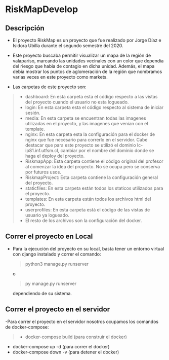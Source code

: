 # RiskMapDevelop


## Descripción
- El proyecto RiskMap es un proyecto que fue realizado por Jorge Díaz e Isidora Ubilla durante el segundo semestre del 2020.

- Este proyecto buscaba permitir visualizar un mapa de la región de valapariso, marcando las unidades vecinales con un color que dependia del riesgo que habia de contagio en dicha unidad. Además, el mapa debia mostrar los puntos de aglomeración de la región que nombramos varias veces en este proyecto como markets.

- Las carpetas de este proyecto son:

>  * dashboard: En esta carpeta esta el código respecto a las vistas del proyecto cuando el usuario no esta logueado.
>  * login: En esta carpeta esta el código respecto al sistema de iniciar sesión.
>  * media: En esta carpeta se encuentran todas las imagenes utilizadas en el proyecto, y las imagenes que venian con el template.
>  * nginx: En esta carpeta esta la configuración para el docker de nginx que fue necesario para correrlo en el servidor.  Cabe destacar que para este proyecto se utilizó el dominio lc-ip81.inf.utfsm.cl, cambiar por el nombre del dominio donde se haga el deploy del proyecto.
>  * RiskmapApp: Esta carpeta contiene el código original del profesor al comenzar la idea del proyecto. No se ocupa pero se conserva por futuros usos.
>  * RiskmapProject: Esta carpeta contiene la configuración general del proyecto.
>  * staticfiles: En esta carpeta están todos los staticos utilizados para el proyecto.
>  * templates: En esta carpeta están todos los archivos html del proyecto.
>  * userprofiles: En esta carpeta está el código de las vistas de usuario ya logueado.
>  * El resto de los archivos son la configuración del docker.

## Correr el proyecto en Local

- Para la ejecución del proyecto en su local, basta tener un entorno virtual con django instalado y correr el comando:

  > python3 manage.py runserver

  o
  > py manage.py runserver

  dependiendo de su sistema.

## Correr el proyecto en el servidor

-Para correr el proyecto en el servidor nosotros ocupamos los comandos de docker-compose:
>- docker-compose build (para construir el docker)
- docker-compose up -d (para correr el docker)
- docker-compose down -v (para detener el docker)
